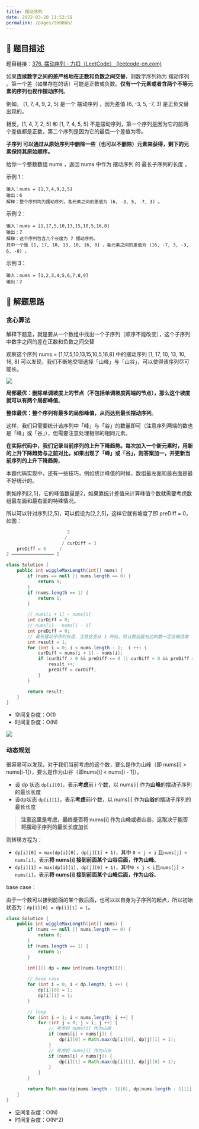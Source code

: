 ```yaml
---
title: 摆动序列
date: 2022-03-20 11:53:59
permalink: /pages/9b08bb/
---
```


## 📃 题目描述

题目链接：[376. 摆动序列 - 力扣（LeetCode） (leetcode-cn.com)](https://leetcode-cn.com/problems/wiggle-subsequence/)

如果**连续数字之间的差严格地在正数和负数之间交替**，则数字序列称为 摆动序列 。第一个差（如果存在的话）可能是正数或负数。**仅有一个元素或者含两个不等元素的序列也视作摆动序列**。

例如， [1, 7, 4, 9, 2, 5] 是一个 摆动序列 ，因为差值 (6, -3, 5, -7, 3) 是正负交替出现的。

相反，[1, 4, 7, 2, 5] 和 [1, 7, 4, 5, 5] 不是摆动序列，第一个序列是因为它的前两个差值都是正数，第二个序列是因为它的最后一个差值为零。

**子序列 可以通过从原始序列中删除一些（也可以不删除）元素来获得，剩下的元素保持其原始顺序。**

给你一个整数数组 nums ，返回 nums 中作为 摆动序列 的 最长子序列的长度 。

示例 1：

```
输入：nums = [1,7,4,9,2,5]
输出：6
解释：整个序列均为摆动序列，各元素之间的差值为 (6, -3, 5, -7, 3) 。
```

示例 2：

```
输入：nums = [1,17,5,10,13,15,10,5,16,8]
输出：7
解释：这个序列包含几个长度为 7 摆动序列。
其中一个是 [1, 17, 10, 13, 10, 16, 8] ，各元素之间的差值为 (16, -7, 3, -3, 6, -8) 。
```

示例 3：

```
输入：nums = [1,2,3,4,5,6,7,8,9]
输出：2
```

## 🔔 解题思路

### 贪心算法

解释下题意，就是要从一个数组中找出一个子序列（顺序不能改变），这个子序列中数字之间的差在正数和负数之间交替

观察这个序列 nums = [1,17,5,10,13,15,10,5,16,8] 中的摆动序列 [1, 17, 10, 13, 10, 16, 8] 可以发现，我们不断地交错选择「山峰」与「山谷」，可以使得该序列尽可能长。

![](https://gitee.com/veal98/images/raw/master/img/20220103210311.png)

**局部最优：删除单调坡度上的节点（不包括单调坡度两端的节点），那么这个坡度就可以有两个局部峰值**。

**整体最优：整个序列有最多的局部峰值，从而达到最长摆动序列**。

这样，我们只需要统计该序列中「峰」与「谷」的数量即可（注意序列两端的数也是「峰」或「谷」），但需要注意处理相邻的相同元素。

**在实际代码中，我们记录当前序列的上升下降趋势。每次加入一个新元素时，用新的上升下降趋势与之前对比，如果出现了「峰」或「谷」，则答案加一，并更新当前序列的上升下降趋势**。

本题代码实现中，还有一些技巧，例如统计峰值的时候，数组最左面和最右面是最不好统计的。

例如序列[2,5]，它的峰值数量是2，如果靠统计差值来计算峰值个数就需要考虑数组最左面和最右面的特殊情况。

所以可以针对序列[2,5]，可以假设为[2,2,5]，这样它就有坡度了即 preDiff = 0，如图：

```java
			 		   5
					  /	
					 / curDiff = 3
	preDiff = 0	    /
2 ———————————————— 2
```




```java
class Solution {
    public int wiggleMaxLength(int[] nums) {
        if (nums == null || nums.length == 0) {
            return 0;
        }
        if (nums.length == 1) {
            return 1;
        }

        // nums[i + 1] - nums[i]
        int curDiff = 0;
        // nums[i] - nums[i - 1]
        int preDiff = 0;
        // 最长摆动子序列长度，注意这里从 1 开始，默认数组最右边的数一定会被选取
        int result = 1;
        for (int i = 0; i < nums.length - 1;  i ++) {
            curDiff = nums[i + 1] - nums[i];
            if (curDiff > 0 && preDiff <= 0 || curDiff < 0 && preDiff >= 0) {
                result ++;
                preDiff = curDiff;
            }
        }

        return result;
    }
}
```

- 空间复杂度：O(1)
- 时间复杂度：O(N)

![](https://gitee.com/veal98/images/raw/master/img/20220103211416.png)

### 动态规划

很容易可以发现，对于我们当前考虑的这个数，要么是作为山峰（即 nums[i] > nums[i-1]），要么是作为山谷（即nums[i] < nums[i - 1]）。

- 设 dp 状态 `dp[i][0]`，表示**考虑**前 i 个数，以 nums[i] 作为**山峰**的摆动子序列的最长长度
- 设dp状态 `dp[i][1]`，表示**考虑**前i个数，以 nums[i] 作为**山谷**的摆动子序列的最长长度

> **注意这里是考虑，最终是否将 nums[i] 作为山峰或者山谷，这取决于能否将摆动子序列的最长长度加长**

则转移方程为：

- `dp[i][0] = max(dp[i][0], dp[j][1] + 1)`，其中 `0 < j < i` 且`nums[j] < nums[i]`，表示**将 nums[i] 接到前面某个山谷后面，作为山峰**。
- `dp[i][1] = max(dp[i][1], dp[j][0] + 1)`，其中`0 < j < i`且`nums[j] > nums[i]`，表示**将 nums[i] 接到前面某个山峰后面，作为山谷**。

base case：

由于一个数可以接到前面的某个数后面，也可以以自身为子序列的起点，所以初始状态为：`dp[i][0] = dp[i][1] = 1`。

```java
class Solution {
    public int wiggleMaxLength(int[] nums) {
        if (nums == null || nums.length == 0) {
            return 0;
        }
        if (nums.length == 1) {
            return 1;
        }
        
        int[][] dp = new int[nums.length][2];

        // base case
        for (int i = 0; i < dp.length; i ++) {
            dp[i][0] = 1;
            dp[i][1] = 1;
        }

        // loop
        for (int i = 1; i < nums.length; i ++) {
            for (int j = 0; j < i; j ++) {
                // 考虑将 nums[i] 作为山峰
                if (nums[i] > nums[j]) {
                    dp[i][0] = Math.max(dp[i][0], dp[j][1] + 1);
                }
                // 考虑将 nums[i] 作为山谷
                if (nums[i] < nums[j]) {
                    dp[i][1] = Math.max(dp[i][1], dp[j][0] + 1);
                }
            }
        }

        return Math.max(dp[nums.length - 1][0], dp[nums.length - 1][1]);
    }
}
```

- 空间复杂度：O(N)
- 时间复杂度：O(N^2)
